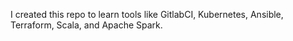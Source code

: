 I created this repo to learn tools like GitlabCI, Kubernetes, Ansible, Terraform, Scala, and Apache Spark. 